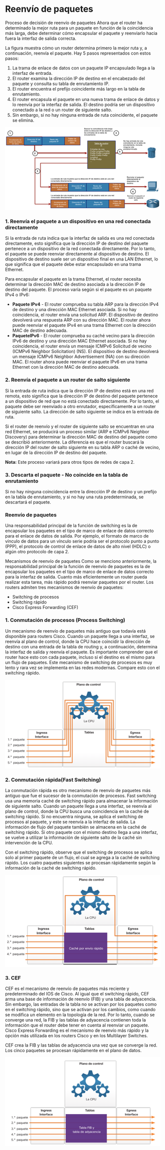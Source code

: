 # Reenvío de paquetes

Proceso de decisión de reenvío de paquetes
Ahora que el router ha determinado la mejor ruta para un paquete en función de la coincidencia más larga, debe determinar cómo encapsular el paquete y reenviarlo hacia fuera la interfaz de salida correcta.

La figura muestra cómo un router determina primero la mejor ruta y, a continuación, reenvía el paquete. Hay 5 pasos representados con estos pasos:

1. La trama de enlace de datos con un paquete IP encapsulado llega a la interfaz de entrada.
2. El router examina la dirección IP de destino en el encabezado del paquete y consulta su tabla de enrutamiento IP.
3. El router encuentra el prefijo coincidente más largo en la tabla de enrutamiento.
4. El router encapsula el paquete en una nueva trama de enlace de datos y lo reenvía por la interfaz de salida. El destino podría ser un dispositivo conectado a la red o un router de siguiente salto.
5. Sin embargo, si no hay ninguna entrada de ruta coincidente, el paquete se elimina.

![alt text](./img/routing_1.png)

### 1. Reenvía el paquete a un dispositivo en una red conectada directamente
Si la entrada de ruta indica que la interfaz de salida es una red conectada directamente, esto significa que la dirección IP de destino del paquete pertenece a un dispositivo de la red conectada directamente. Por lo tanto, el paquete se puede reenviar directamente al dispositivo de destino. El dispositivo de destino suele ser un dispositivo final en una LAN Ethernet, lo que significa que el paquete debe estar encapsulado en una trama Ethernet.

Para encapsular el paquete en la trama Ethernet, el router necesita determinar la dirección MAC de destino asociada a la dirección IP de destino del paquete. El proceso varía según si el paquete es un paquete IPv4 o IPv6:

- **Paquete IPv4** - El router comprueba su tabla ARP para la dirección IPv4 de destino y una dirección MAC Ethernet asociada. Si no hay coincidencia, el router envía una solicitud ARP. El dispositivo de destino devolverá una respuesta ARP con su dirección MAC. El router ahora puede reenviar el paquete IPv4 en una trama Ethernet con la dirección MAC de destino adecuada.
- **PaqueteIPv6** - El router comprueba su caché vecino para la dirección IPv6 de destino y una dirección MAC Ethernet asociada. Si no hay coincidencia, el router envía un mensaje ICMPv6 Solicitud de vecino (ICMPv6 Neighbor Solicitation) (NS). El dispositivo de destino devolverá un mensaje ICMPv6 Neighbor Advertisement (NA) con su dirección MAC. El router ahora puede reenviar el paquete IPv6 en una trama Ethernet con la dirección MAC de destino adecuada.

### 2. Reenvía el paquete a un router de salto siguiente
Si la entrada de ruta indica que la dirección IP de destino está en una red remota, esto significa que la dirección IP de destino del paquete pertenece a un dispositivo de red que no está conectado directamente. Por lo tanto, el paquete debe ser reenviado a otro enrutador, específicamente a un router de siguiente salto. La dirección de salto siguiente se indica en la entrada de ruta.

Si el router de reenvío y el router de siguiente salto se encuentran en una red Ethernet, se producirá un proceso similar (ARP e ICMPv6 Neighbor Discovery) para determinar la dirección MAC de destino del paquete como se describió anteriormente. La diferencia es que el router buscará la dirección IP del router de salto siguiente en su tabla ARP o caché de vecino, en lugar de la dirección IP de destino del paquete.

**Nota:** Este proceso variará para otros tipos de redes de capa 2.

### 3. Descarta el paquete - No coincide en la tabla de enrutamiento
Si no hay ninguna coincidencia entre la dirección IP de destino y un prefijo en la tabla de enrutamiento, y si no hay una ruta predeterminada, se descartará el paquete.

### Reenvío de paquetes
Una responsabilidad principal de la función de switching es la de encapsular los paquetes en el tipo de marco de enlace de datos correcto para el enlace de datos de salida. Por ejemplo, el formato de marco de vínculo de datos para un vínculo serie podría ser el protocolo punto a punto (PPP), el protocolo de control de enlace de datos de alto nivel (HDLC) o algún otro protocolo de capa 2.


Mecanismos de reenvío de paquetes
Como se menciono anteriormente, la responsabilidad principal de la función de reenvío de paquetes es la de encapsular los paquetes en el tipo de marco de enlace de datos correcto para la interfaz de salida. Cuanto más eficientemente un router pueda realizar esta tarea, más rápido podrá reenviar paquetes por el router. Los routers admiten tres mecanismos de reenvío de paquetes:

- Switching de procesos
- Switching rápido
- Cisco Express Forwarding (CEF)

### 1. Conmutación de procesos (Process Switching)

Un mecanismo de reenvío de paquetes más antiguo que todavía está disponible para routers Cisco. Cuando un paquete llega a una interfaz, se reenvía al plano de control, donde la CPU hace coincidir la dirección de destino con una entrada de la tabla de routing y, a continuación, determina la interfaz de salida y reenvía el paquete. Es importante comprender que el router hace esto con cada paquete, incluso si el destino es el mismo para un flujo de paquetes. Este mecanismo de switching de procesos es muy lento y rara vez se implementa en las redes modernas. Compare esto con el switching rápido.

![alt text](./img/Process%20Switching.png)

### 2. Conmutación rápida(Fast Switching)

La conmutación rápida es otro mecanismo de reenvío de paquetes más antiguo que fue el sucesor de la conmutación de procesos. Fast switching usa una memoria caché de switching rápido para almacenar la información de siguiente salto. Cuando un paquete llega a una interfaz, se reenvía al plano de control, donde la CPU busca una coincidencia en la caché de switching rápido. Si no encuentra ninguna, se aplica el switching de procesos al paquete, y este se reenvía a la interfaz de salida. La información de flujo del paquete también se almacena en la caché de switching rápido. Si otro paquete con el mismo destino llega a una interfaz, se vuelve a utilizar la información de siguiente salto de la caché sin intervención de la CPU.

Con el switching rápido, observe que el switching de procesos se aplica solo al primer paquete de un flujo, el cual se agrega a la caché de switching rápido. Los cuatro paquetes siguientes se procesan rápidamente según la información de la caché de switching rápido.

![alt text](./img/Fast%20Switching.png)

### 3. CEF

CEF es el mecanismo de reenvío de paquetes más reciente y predeterminado del IOS de Cisco. Al igual que el switching rápido, CEF arma una base de información de reenvío (FIB) y una tabla de adyacencia. Sin embargo, las entradas de la tabla no se activan por los paquetes como en el switching rápido, sino que se activan por los cambios, como cuando se modifica un elemento en la topología de la red. Por lo tanto, cuando se converge una red, la FIB y las tablas de adyacencia contienen toda la información que el router debe tener en cuenta al reenviar un paquete. Cisco Express Forwarding es el mecanismo de reenvío más rápido y la opción más utilizada en los routers Cisco y en los Multilayer Switches.

CEF crea la FIB y las tablas de adyacencia una vez que se converge la red. Los cinco paquetes se procesan rápidamente en el plano de datos.

![alt text](./img/routing_CEF.png)
